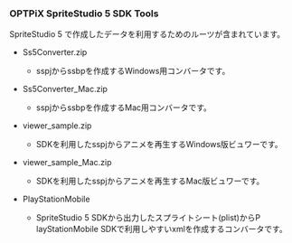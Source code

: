 ### OPTPiX SpriteStudio 5 SDK Tools

SpriteStudio 5 で作成したデータを利用するためのルーツが含まれています。

- Ss5Converter.zip
  - sspjからssbpを作成するWindows用コンバータです。

- Ss5Converter_Mac.zip
  - sspjからssbpを作成するMac用コンバータです。

- viewer_sample.zip
  - SDKを利用したsspjからアニメを再生するWindows版ビュワーです。

- viewer_sample_Mac.zip
  - SDKを利用したsspjからアニメを再生するMac版ビュワーです。

- PlayStationMobile
  - SpriteStudio 5 SDKから出力したスプライトシート(plist)からP layStationMobile SDKで利用しやすいxmlを作成するコンバータです。



